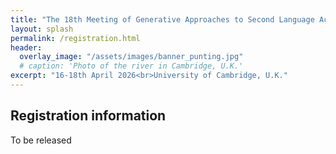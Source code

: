 ```yaml
---
title: "The 18th Meeting of Generative Approaches to Second Language Acquisition           "
layout: splash
permalink: /registration.html
header:
  overlay_image: "/assets/images/banner_punting.jpg"
  # caption: 'Photo of the river in Cambridge, U.K.'
excerpt: "16-18th April 2026<br>University of Cambridge, U.K."
---
```


## Registration information

To be released


